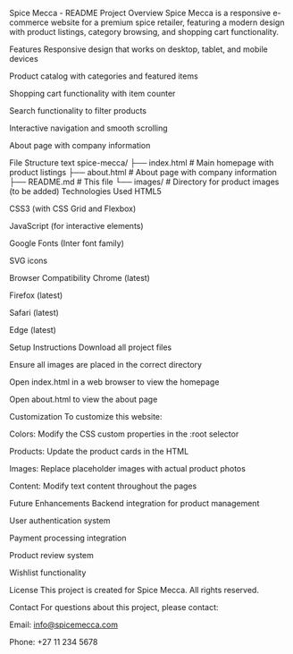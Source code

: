 Spice Mecca - README
Project Overview
Spice Mecca is a responsive e-commerce website for a premium spice retailer, featuring a modern design with product listings, category browsing, and shopping cart functionality.

Features
Responsive design that works on desktop, tablet, and mobile devices

Product catalog with categories and featured items

Shopping cart functionality with item counter

Search functionality to filter products

Interactive navigation and smooth scrolling

About page with company information

File Structure
text
spice-mecca/
├── index.html          # Main homepage with product listings
├── about.html          # About page with company information
├── README.md           # This file
└── images/             # Directory for product images (to be added)
Technologies Used
HTML5

CSS3 (with CSS Grid and Flexbox)

JavaScript (for interactive elements)

Google Fonts (Inter font family)

SVG icons

Browser Compatibility
Chrome (latest)

Firefox (latest)

Safari (latest)

Edge (latest)

Setup Instructions
Download all project files

Ensure all images are placed in the correct directory

Open index.html in a web browser to view the homepage

Open about.html to view the about page

Customization
To customize this website:

Colors: Modify the CSS custom properties in the :root selector

Products: Update the product cards in the HTML

Images: Replace placeholder images with actual product photos

Content: Modify text content throughout the pages

Future Enhancements
Backend integration for product management

User authentication system

Payment processing integration

Product review system

Wishlist functionality

License
This project is created for Spice Mecca. All rights reserved.

Contact
For questions about this project, please contact:

Email: info@spicemecca.com

Phone: +27 11 234 5678

